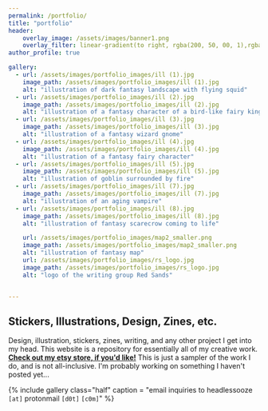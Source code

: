 ```yaml
---
permalink: /portfolio/
title: "portfolio"
header:
    overlay_image: /assets/images/banner1.png
    overlay_filter: linear-gradient(to right, rgba(200, 50, 00, 1),rgba(0, 0, 0, 0))
author_profile: true

gallery:
  - url: /assets/images/portfolio_images/ill (1).jpg
    image_path: /assets/images/portfolio_images/ill (1).jpg
    alt: "illustration of dark fantasy landscape with flying squid"
  - url: /assets/images/portfolio_images/ill (2).jpg
    image_path: /assets/images/portfolio_images/ill (2).jpg
    alt: "illustration of a fantasy character of a bird-like fairy king"
  - url: /assets/images/portfolio_images/ill (3).jpg
    image_path: /assets/images/portfolio_images/ill (3).jpg
    alt: "illustration of a fantasy wizard gnome"
  - url: /assets/images/portfolio_images/ill (4).jpg
    image_path: /assets/images/portfolio_images/ill (4).jpg
    alt: "illustration of a fantasy fairy character"
  - url: /assets/images/portfolio_images/ill (5).jpg
    image_path: /assets/images/portfolio_images/ill (5).jpg
    alt: "illustration of goblin surrounded by fire"
  - url: /assets/images/portfolio_images/ill (7).jpg
    image_path: /assets/images/portfolio_images/ill (7).jpg
    alt: "illustration of an aging vampire"
  - url: /assets/images/portfolio_images/ill (8).jpg
    image_path: /assets/images/portfolio_images/ill (8).jpg
    alt: "illustration of fantasy scarecrow coming to life"

    url: /assets/images/portfolio_images/map2_smaller.png
    image_path: /assets/images/portfolio_images/map2_smaller.png
    alt: "illustration of fantasy map"
    url: /assets/images/portfolio_images/rs_logo.jpg
    image_path: /assets/images/portfolio_images/rs_logo.jpg
    alt: "logo of the writing group Red Sands"


---
```

## Stickers, Illustrations, Design, Zines, etc.

Design, illustration, stickers, zines, writing, and any other project I get into my head. This website is a repository for essentially all of my creative work. **[Check out my etsy store, if you'd like!](https://www.etsy.com/shop/headlessrodeo)** This is just a sampler of the work I do, and is not all-inclusive. I'm probably working on something I haven't posted yet...

{% include gallery class="half" caption = "email inquiries to headlessooze `[at]` protonmail `[d0t]` `[c0m]`" %}

